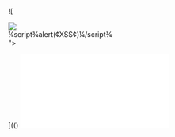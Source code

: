 ![

<img src='¼script¾alert(¢XSS¢)¼/script¾'>
<div dir="¼script¾alert(¢XSS¢)¼/script¾">¼script¾alert(¢XSS¢)¼/script¾</div>

<HTML><BODY>
<?xml:namespace prefix="t" ns="urn:schemas-microsoft-com:time">
<?import namespace="t" implementation="#default#time2">
<t:set attributeName="innerHTML" to="XSS<SCRIPT DEFER>alert("XSS")</SCRIPT>">
</BODY></HTML>

](()
![a](../../../../../../../img/onload/../../r89shi/r89shi.github.io/blob/master/teste.js)
